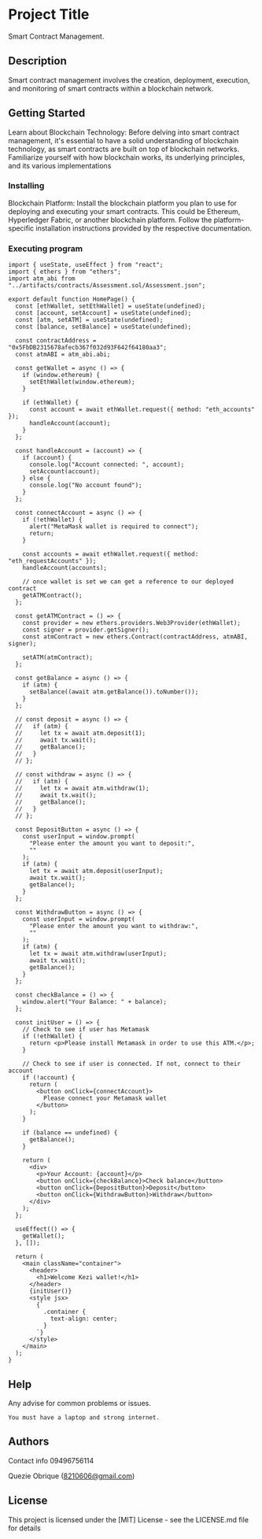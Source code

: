 # Project Title

Smart Contract Management.

## Description

Smart contract management involves the creation, deployment, execution, and monitoring of smart contracts within a blockchain network.
## Getting Started
Learn about Blockchain Technology: Before delving into smart contract management, it's essential to have a solid understanding of blockchain technology, as smart contracts are built on top of blockchain networks. Familiarize yourself with how blockchain works, its underlying principles, and its various implementations 
### Installing
Blockchain Platform: Install the blockchain platform you plan to use for deploying and executing your smart contracts. This could be Ethereum, Hyperledger Fabric, or another blockchain platform. Follow the platform-specific installation instructions provided by the respective documentation.
### Executing program


```
import { useState, useEffect } from "react";
import { ethers } from "ethers";
import atm_abi from "../artifacts/contracts/Assessment.sol/Assessment.json";

export default function HomePage() {
  const [ethWallet, setEthWallet] = useState(undefined);
  const [account, setAccount] = useState(undefined);
  const [atm, setATM] = useState(undefined);
  const [balance, setBalance] = useState(undefined);

  const contractAddress = "0x5FbDB2315678afecb367f032d93F642f64180aa3";
  const atmABI = atm_abi.abi;

  const getWallet = async () => {
    if (window.ethereum) {
      setEthWallet(window.ethereum);
    }

    if (ethWallet) {
      const account = await ethWallet.request({ method: "eth_accounts" });
      handleAccount(account);
    }
  };

  const handleAccount = (account) => {
    if (account) {
      console.log("Account connected: ", account);
      setAccount(account);
    } else {
      console.log("No account found");
    }
  };

  const connectAccount = async () => {
    if (!ethWallet) {
      alert("MetaMask wallet is required to connect");
      return;
    }

    const accounts = await ethWallet.request({ method: "eth_requestAccounts" });
    handleAccount(accounts);

    // once wallet is set we can get a reference to our deployed contract
    getATMContract();
  };

  const getATMContract = () => {
    const provider = new ethers.providers.Web3Provider(ethWallet);
    const signer = provider.getSigner();
    const atmContract = new ethers.Contract(contractAddress, atmABI, signer);

    setATM(atmContract);
  };

  const getBalance = async () => {
    if (atm) {
      setBalance((await atm.getBalance()).toNumber());
    }
  };

  // const deposit = async () => {
  //   if (atm) {
  //     let tx = await atm.deposit(1);
  //     await tx.wait();
  //     getBalance();
  //   }
  // };

  // const withdraw = async () => {
  //   if (atm) {
  //     let tx = await atm.withdraw(1);
  //     await tx.wait();
  //     getBalance();
  //   }
  // };

  const DepositButton = async () => {
    const userInput = window.prompt(
      "Please enter the amount you want to deposit:",
      ""
    );
    if (atm) {
      let tx = await atm.deposit(userInput);
      await tx.wait();
      getBalance();
    }
  };

  const WithdrawButton = async () => {
    const userInput = window.prompt(
      "Please enter the amount you want to withdraw:",
      ""
    );
    if (atm) {
      let tx = await atm.withdraw(userInput);
      await tx.wait();
      getBalance();
    }
  };

  const checkBalance = () => {
    window.alert("Your Balance: " + balance);
  };

  const initUser = () => {
    // Check to see if user has Metamask
    if (!ethWallet) {
      return <p>Please install Metamask in order to use this ATM.</p>;
    }

    // Check to see if user is connected. If not, connect to their account
    if (!account) {
      return (
        <button onClick={connectAccount}>
          Please connect your Metamask wallet
        </button>
      );
    }

    if (balance == undefined) {
      getBalance();
    }

    return (
      <div>
        <p>Your Account: {account}</p>
        <button onClick={checkBalance}>Check balance</button>
        <button onClick={DepositButton}>Deposit</button>
        <button onClick={WithdrawButton}>Withdraw</button>
      </div>
    );
  };

  useEffect(() => {
    getWallet();
  }, []);

  return (
    <main className="container">
      <header>
        <h1>Welcome Kezi wallet!</h1>
      </header>
      {initUser()}
      <style jsx>
        {`
          .container {
            text-align: center;
          }
        `}
      </style>
    </main>
  );
}
```

## Help

Any advise for common problems or issues.
```
You must have a laptop and strong internet.
```

## Authors
 Contact info
 09496756114
  
Quezie Obrique (8210606@gmail.com)


## License

This project is licensed under the [MIT] License - see the LICENSE.md file for details
